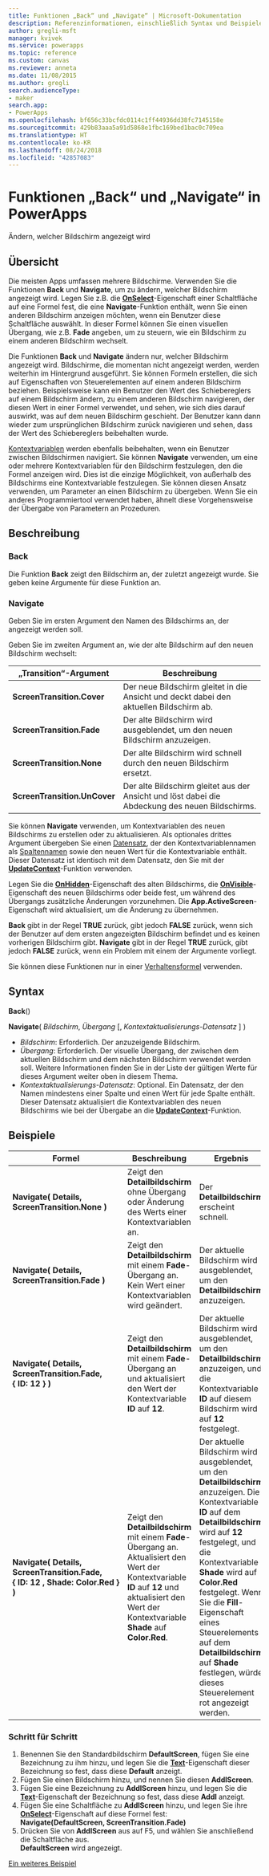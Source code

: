 ```yaml
---
title: Funktionen „Back“ und „Navigate“ | Microsoft-Dokumentation
description: Referenzinformationen, einschließlich Syntax und Beispielen, für die Funktionen „Back“ und „Navigate“ in PowerApps
author: gregli-msft
manager: kvivek
ms.service: powerapps
ms.topic: reference
ms.custom: canvas
ms.reviewer: anneta
ms.date: 11/08/2015
ms.author: gregli
search.audienceType:
- maker
search.app:
- PowerApps
ms.openlocfilehash: bf656c33bcfdc0114c1ff44936dd38fc7145158e
ms.sourcegitcommit: 429b83aaa5a91d5868e1fbc169bed1bac0c709ea
ms.translationtype: HT
ms.contentlocale: ko-KR
ms.lasthandoff: 08/24/2018
ms.locfileid: "42857083"
---
```

# <a name="back-and-navigate-functions-in-powerapps"></a>Funktionen „Back“ und „Navigate“ in PowerApps
Ändern, welcher Bildschirm angezeigt wird

## <a name="overview"></a>Übersicht
Die meisten Apps umfassen mehrere Bildschirme.  Verwenden Sie die Funktionen **Back** und **Navigate**, um zu ändern, welcher Bildschirm angezeigt wird. Legen Sie z.B. die **[OnSelect](../controls/properties-core.md)**-Eigenschaft einer Schaltfläche auf eine Formel fest, die eine **Navigate**-Funktion enthält, wenn Sie einen anderen Bildschirm anzeigen möchten, wenn ein Benutzer diese Schaltfläche auswählt. In dieser Formel können Sie einen visuellen Übergang, wie z.B. **Fade** angeben, um zu steuern, wie ein Bildschirm zu einem anderen Bildschirm wechselt.  

Die Funktionen **Back** und **Navigate** ändern nur, welcher Bildschirm angezeigt wird. Bildschirme, die momentan nicht angezeigt werden, werden weiterhin im Hintergrund ausgeführt. Sie können Formeln erstellen, die sich auf Eigenschaften von Steuerelementen auf einem anderen Bildschirm beziehen. Beispielsweise kann ein Benutzer den Wert des Schiebereglers auf einem Bildschirm ändern, zu einem anderen Bildschirm navigieren, der diesen Wert in einer Formel verwendet, und sehen, wie sich dies darauf auswirkt, was auf dem neuen Bildschirm geschieht.  Der Benutzer kann dann wieder zum ursprünglichen Bildschirm zurück navigieren und sehen, dass der Wert des Schiebereglers beibehalten wurde.

[Kontextvariablen](../working-with-variables.md#create-a-context-variable) werden ebenfalls beibehalten, wenn ein Benutzer zwischen Bildschirmen navigiert. Sie können **Navigate** verwenden, um eine oder mehrere Kontextvariablen für den Bildschirm festzulegen, den die Formel anzeigen wird. Dies ist die einzige Möglichkeit, von außerhalb des Bildschirms eine Kontextvariable festzulegen. Sie können diesen Ansatz verwenden, um Parameter an einen Bildschirm zu übergeben. Wenn Sie ein anderes Programmiertool verwendet haben, ähnelt diese Vorgehensweise der Übergabe von Parametern an Prozeduren.

## <a name="description"></a>Beschreibung
### <a name="back"></a>Back
Die Funktion **Back** zeigt den Bildschirm an, der zuletzt angezeigt wurde. Sie geben keine Argumente für diese Funktion an.

### <a name="navigate"></a>Navigate
Geben Sie im ersten Argument den Namen des Bildschirms an, der angezeigt werden soll.  

 Geben Sie im zweiten Argument an, wie der alte Bildschirm auf den neuen Bildschirm wechselt:

| „Transition“-Argument | Beschreibung |
| --- | --- |
| **ScreenTransition.Cover** |Der neue Bildschirm gleitet in die Ansicht und deckt dabei den aktuellen Bildschirm ab. |
| **ScreenTransition.Fade** |Der alte Bildschirm wird ausgeblendet, um den neuen Bildschirm anzuzeigen. |
| **ScreenTransition.None** |Der alte Bildschirm wird schnell durch den neuen Bildschirm ersetzt. |
| **ScreenTransition.UnCover** |Der alte Bildschirm gleitet aus der Ansicht und löst dabei die Abdeckung des neuen Bildschirms. |

Sie können **Navigate** verwenden, um Kontextvariablen des neuen Bildschirms zu erstellen oder zu aktualisieren. Als optionales drittes Argument übergeben Sie einen [Datensatz](../working-with-tables.md#records), der den Kontextvariablennamen als [Spaltennamen](../working-with-tables.md#columns) sowie den neuen Wert für die Kontextvariable enthält.  Dieser Datensatz ist identisch mit dem Datensatz, den Sie mit der **[UpdateContext](function-updatecontext.md)**-Funktion verwenden.

Legen Sie die **[OnHidden](../controls/control-screen.md)**-Eigenschaft des alten Bildschirms, die **[OnVisible](../controls/control-screen.md)**-Eigenschaft des neuen Bildschirms oder beide fest, um während des Übergangs zusätzliche Änderungen vorzunehmen. Die **App.ActiveScreen**-Eigenschaft wird aktualisiert, um die Änderung zu übernehmen.

**Back** gibt in der Regel **TRUE** zurück, gibt jedoch **FALSE** zurück, wenn sich der Benutzer auf dem ersten angezeigten Bildschirm befindet und es keinen vorherigen Bildschirm gibt.  **Navigate** gibt in der Regel **TRUE** zurück, gibt jedoch **FALSE** zurück, wenn ein Problem mit einem der Argumente vorliegt.

Sie können diese Funktionen nur in einer [Verhaltensformel](../working-with-formulas-in-depth.md) verwenden.

## <a name="syntax"></a>Syntax
**Back**()

**Navigate**( *Bildschirm*, *Übergang* [, *Kontextaktualisierungs-Datensatz* ] )

* *Bildschirm*: Erforderlich. Der anzuzeigende Bildschirm.
* *Übergang*: Erforderlich.  Der visuelle Übergang, der zwischen dem aktuellen Bildschirm und dem nächsten Bildschirm verwendet werden soll. Weitere Informationen finden Sie in der Liste der gültigen Werte für dieses Argument weiter oben in diesem Thema.
* *Kontextaktualisierungs-Datensatz*: Optional.  Ein Datensatz, der den Namen mindestens einer Spalte und einen Wert für jede Spalte enthält. Dieser Datensatz aktualisiert die Kontextvariablen des neuen Bildschirms wie bei der Übergabe an die **[UpdateContext](function-updatecontext.md)**-Funktion.

## <a name="examples"></a>Beispiele

| Formel | Beschreibung | Ergebnis |
| --- | --- | --- |
| **Navigate( Details, ScreenTransition.None )** |Zeigt den **Detailbildschirm** ohne Übergang oder Änderung des Werts einer Kontextvariablen an. |Der **Detailbildschirm** erscheint schnell. |
| **Navigate( Details, ScreenTransition.Fade )** |Zeigt den **Detailbildschirm** mit einem **Fade**-Übergang an.  Kein Wert einer Kontextvariablen wird geändert. |Der aktuelle Bildschirm wird ausgeblendet, um den **Detailbildschirm** anzuzeigen. |
| **Navigate( Details, ScreenTransition.Fade, {&nbsp;ID:&nbsp;12&nbsp;} )** |Zeigt den **Detailbildschirm** mit einem **Fade**-Übergang an und aktualisiert den Wert der Kontextvariable **ID** auf **12**. |Der aktuelle Bildschirm wird ausgeblendet, um den **Detailbildschirm** anzuzeigen, und die Kontextvariable **ID** auf diesem Bildschirm wird auf **12** festgelegt. |
| **Navigate( Details, ScreenTransition.Fade, {&nbsp;ID:&nbsp;12&nbsp;,&nbsp;Shade:&nbsp;Color.Red&nbsp;} )** |Zeigt den **Detailbildschirm** mit einem **Fade**-Übergang an. Aktualisiert den Wert der Kontextvariable **ID** auf **12** und aktualisiert den Wert der Kontextvariable **Shade** auf **Color.Red**. |Der aktuelle Bildschirm wird ausgeblendet, um den **Detailbildschirm** anzuzeigen. Die Kontextvariable **ID** auf dem **Detailbildschirm** wird auf **12** festgelegt, und die Kontextvariable **Shade** wird auf **Color.Red** festgelegt. Wenn Sie die **Fill**-Eigenschaft eines Steuerelements auf dem **Detailbildschirm** auf **Shade** festlegen, würde dieses Steuerelement rot angezeigt werden. |

### <a name="step-by-step"></a>Schritt für Schritt
1. Benennen Sie den Standardbildschirm **DefaultScreen**, fügen Sie eine Bezeichnung zu ihm hinzu, und legen Sie die **[Text](../controls/properties-core.md)**-Eigenschaft dieser Bezeichnung so fest, dass diese **Default** anzeigt.
2. Fügen Sie einen Bildschirm hinzu, und nennen Sie diesen **AddlScreen**.
3. Fügen Sie eine Bezeichnung zu **AddlScreen** hinzu, und legen Sie die **[Text](../controls/properties-core.md)**-Eigenschaft der Bezeichnung so fest, dass diese **Addl** anzeigt.
4. Fügen Sie eine Schaltfläche zu **AddlScreen** hinzu, und legen Sie ihre **[OnSelect](../controls/properties-core.md)**-Eigenschaft auf diese Formel fest:<br>**Navigate(DefaultScreen, ScreenTransition.Fade)**
5. Drücken Sie von **AddlScreen** aus auf F5, und wählen Sie anschließend die Schaltfläche aus.<br>**DefaultScreen** wird angezeigt.

[Ein weiteres Beispiel](../add-screen-context-variables.md)

